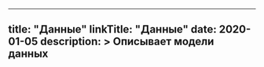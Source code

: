 
---
title: "Данные"
linkTitle: "Данные"
date: 2020-01-05
description: >
  Описывает модели данных
---

